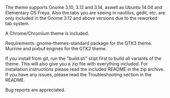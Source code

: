 The theme supports Gnome 3.10, 3.12 and 3.14, aswell as Ubuntu 14.04 and Elementary OS Freya. Also the tabs you are seeing in nautilus, gedit, etc. are only included in the Gnome 3.12 and above versions due to the reworked tab system.

A Chrome/Chromium theme is included.

Requirements: gnome-themes-standard package for the GTK3 theme. Murrine and pixbuf engines for the GTK2 theme.

If you install from git, run the "build.sh" sript first to build all variants of the theme. This will also give you a zip file with everything included.
For installation instructions please read the included README in the zip archive. If you have any issues, please read the Troubleshooting section in the README.

Bug reports are appreciated.
